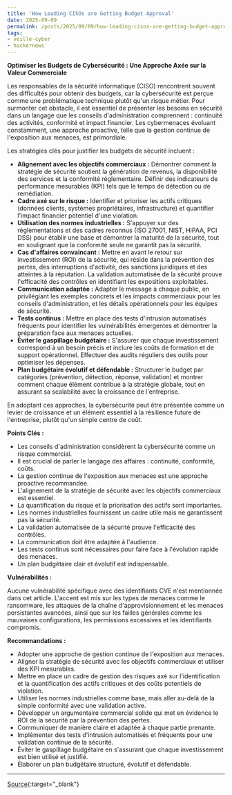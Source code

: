 ```yaml
---
title: 'How Leading CISOs are Getting Budget Approval'
date: 2025-09-09
permalink: /posts/2025/09/09/how-leading-cisos-are-getting-budget-approval/
tags:
- veille-cyber
- hackernews
---
```

**Optimiser les Budgets de Cybersécurité : Une Approche Axée sur la Valeur Commerciale**

Les responsables de la sécurité informatique (CISO) rencontrent souvent des difficultés pour obtenir des budgets, car la cybersécurité est perçue comme une problématique technique plutôt qu'un risque métier. Pour surmonter cet obstacle, il est essentiel de présenter les besoins en sécurité dans un langage que les conseils d'administration comprennent : continuité des activités, conformité et impact financier. Les cybermenaces évoluant constamment, une approche proactive, telle que la gestion continue de l'exposition aux menaces, est primordiale.

Les stratégies clés pour justifier les budgets de sécurité incluent :

*   **Alignement avec les objectifs commerciaux :** Démontrer comment la stratégie de sécurité soutient la génération de revenus, la disponibilité des services et la conformité réglementaire. Définir des indicateurs de performance mesurables (KPI) tels que le temps de détection ou de remédiation.
*   **Cadre axé sur le risque :** Identifier et prioriser les actifs critiques (données clients, systèmes propriétaires, infrastructure) et quantifier l'impact financier potentiel d'une violation.
*   **Utilisation des normes industrielles :** S'appuyer sur des réglementations et des cadres reconnus (ISO 27001, NIST, HIPAA, PCI DSS) pour établir une base et démontrer la maturité de la sécurité, tout en soulignant que la conformité seule ne garantit pas la sécurité.
*   **Cas d'affaires convaincant :** Mettre en avant le retour sur investissement (ROI) de la sécurité, qui réside dans la prévention des pertes, des interruptions d'activité, des sanctions juridiques et des atteintes à la réputation. La validation automatisée de la sécurité prouve l'efficacité des contrôles en identifiant les expositions exploitables.
*   **Communication adaptée :** Adapter le message à chaque public, en privilégiant les exemples concrets et les impacts commerciaux pour les conseils d'administration, et les détails opérationnels pour les équipes de sécurité.
*   **Tests continus :** Mettre en place des tests d'intrusion automatisés fréquents pour identifier les vulnérabilités émergentes et démontrer la préparation face aux menaces actuelles.
*   **Éviter le gaspillage budgétaire :** S'assurer que chaque investissement correspond à un besoin précis et inclure les coûts de formation et de support opérationnel. Effectuer des audits réguliers des outils pour optimiser les dépenses.
*   **Plan budgétaire évolutif et défendable :** Structurer le budget par catégories (prévention, détection, réponse, validation) et montrer comment chaque élément contribue à la stratégie globale, tout en assurant sa scalabilité avec la croissance de l'entreprise.

En adoptant ces approches, la cybersécurité peut être présentée comme un levier de croissance et un élément essentiel à la résilience future de l'entreprise, plutôt qu'un simple centre de coût.

**Points Clés :**

*   Les conseils d'administration considèrent la cybersécurité comme un risque commercial.
*   Il est crucial de parler le langage des affaires : continuité, conformité, coûts.
*   La gestion continue de l'exposition aux menaces est une approche proactive recommandée.
*   L'alignement de la stratégie de sécurité avec les objectifs commerciaux est essentiel.
*   La quantification du risque et la priorisation des actifs sont importantes.
*   Les normes industrielles fournissent un cadre utile mais ne garantissent pas la sécurité.
*   La validation automatisée de la sécurité prouve l'efficacité des contrôles.
*   La communication doit être adaptée à l'audience.
*   Les tests continus sont nécessaires pour faire face à l'évolution rapide des menaces.
*   Un plan budgétaire clair et évolutif est indispensable.

**Vulnérabilités :**

Aucune vulnérabilité spécifique avec des identifiants CVE n'est mentionnée dans cet article. L'accent est mis sur les types de menaces comme le ransomware, les attaques de la chaîne d'approvisionnement et les menaces persistantes avancées, ainsi que sur les failles générales comme les mauvaises configurations, les permissions excessives et les identifiants compromis.

**Recommandations :**

*   Adopter une approche de gestion continue de l'exposition aux menaces.
*   Aligner la stratégie de sécurité avec les objectifs commerciaux et utiliser des KPI mesurables.
*   Mettre en place un cadre de gestion des risques axé sur l'identification et la quantification des actifs critiques et des coûts potentiels de violation.
*   Utiliser les normes industrielles comme base, mais aller au-delà de la simple conformité avec une validation active.
*   Développer un argumentaire commercial solide qui met en évidence le ROI de la sécurité par la prévention des pertes.
*   Communiquer de manière claire et adaptée à chaque partie prenante.
*   Implémenter des tests d'intrusion automatisés et fréquents pour une validation continue de la sécurité.
*   Éviter le gaspillage budgétaire en s'assurant que chaque investissement est bien utilisé et justifié.
*   Élaborer un plan budgétaire structuré, évolutif et défendable.

---
[Source](https://thehackernews.com/2025/09/how-leading-cisos-are-getting-budget.html){:target="_blank"}
